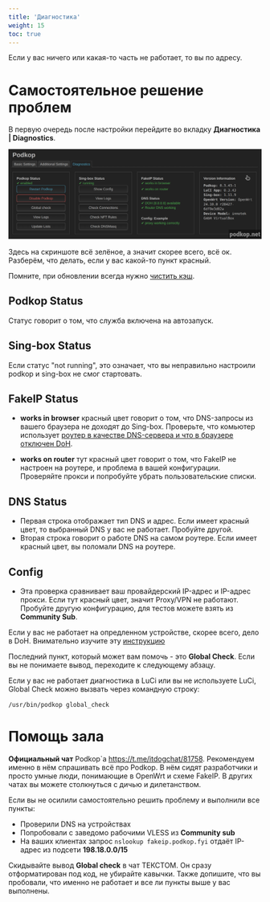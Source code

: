 ```yaml
---
title: 'Диагностика'
weight: 15
toc: true
---
```


Если у вас ничего или какая-то часть не работает, то вы по адресу.

# Самостоятельное решение проблем

В первую очередь после настройки перейдите во вкладку **Диагностика | Diagnostics**.

![diagnostics-1](diagnostics-1.png)

Здесь на скриншоте всё зелёное, а значит скорее всего, всё ок. Разберём, что делать, если у вас какой-то пункт красный.

Помните, при обновлении всегда нужно [чистить кэш](/docs/clearbrowsercache).

## Podkop Status
Статус говорит о том, что служба включена на автозапуск.

## Sing-box Status
Если статус "not running", это означает, что вы неправильно настроили podkop и sing-box не смог стартовать. 

## FakeIP Status
- **works in browser** красный цвет говорит о том, что DNS-запросы из вашего браузера не доходят до Sing-box. Проверьте, что комьютер использует [роутер в качестве DNS-сервера и что в браузере отключен DoH](/docs/clientdns).

- **works on router** тут красный цвет говорит о том, что FakeIP не настроен на роутере, и проблема в вашей конфигурации. Проверяйте прокси и попробуйте убрать пользовательские списки.

## DNS Status
- Первая строка отображает тип DNS и адрес. Если имеет красный цвет, то выбранный DNS у вас не работает. Пробуйте другой.
- Вторая строка говорит о работе DNS на самом роутере. Если имеет красный цвет, вы поломали DNS на роутере.

## Config
- Эта проверка сравнивает ваш провайдерский IP-адрес и IP-адрес прокси. Если тут красный цвет, значит Proxy/VPN не работают. Пробуйте другую конфигурацию, для тестов можете взять из **Community Sub**.

Если у вас не работает на опредленном устройстве, скорее всего, дело в DoH. Внимательно изучите эту [инструкцию](/docs/clientdns)

Последний пункт, который может вам помочь - это **Global Check**. Если вы не понимаете вывод, переходите к следующему абзацу.

Если у вас не работает диагностика в LuCi или вы не используете LuCi, Global Check можно вызвать через командную строку:
```
/usr/bin/podkop global_check
```

# Помощь зала

**Официальный чат** Podkop`a https://t.me/itdogchat/81758. Рекомендуем именно в нём спрашивать всё про Podkop. В нём сидят разработчики и просто умные люди, понимающие в OpenWrt и схеме FakeIP. В других чатах вы можете столкнуться с дичью и дилетанством.

Если вы не осилили самостоятельно решить проблему и выполнили все пункты:
- Проверили DNS на устройствах
- Попробовали с заведомо рабочими VLESS из **Community sub**
- На ваших клиентах запрос ```nslookup fakeip.podkop.fyi``` отдаёт IP-адрес из подсети **198.18.0.0/15**

Скидывайте вывод **Global check** в чат ТЕКСТОМ. Он сразу отформатирован под код, не убирайте кавычки. Также допишите, что вы пробовали, что именно не работает и все ли пункты выше у вас выполнены.